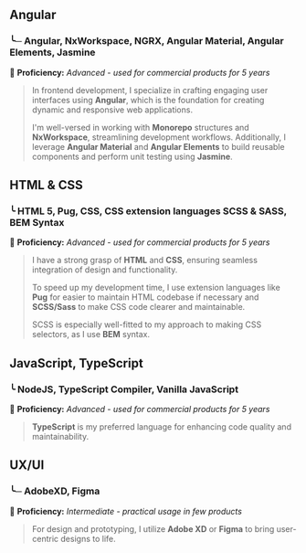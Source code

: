 [//]: # (File: ~/Documents/Resume/Skills/Frontend.md)
[//]: # (Author: Mateusz Bryll)
[//]: # (Version: 1.0.0)

## Angular

### ╰─ Angular, NxWorkspace, NGRX, Angular Material, Angular Elements, Jasmine

󱗼 **Proficiency:** *Advanced - used for commercial products for 5 years*
> In frontend development, I specialize in crafting engaging user interfaces using **Angular**,
> which is the foundation for creating dynamic and responsive web applications.
> 
> I'm well-versed in working with **Monorepo** structures and **NxWorkspace**, streamlining
> development workflows. Additionally, I leverage **Angular Material** and **Angular Elements**
> to build reusable components and perform unit testing using **Jasmine**.

## HTML & CSS

### ╰ HTML 5, Pug, CSS, CSS extension languages SCSS & SASS, BEM Syntax

󱗼 **Proficiency:** *Advanced - used for commercial products for 5 years*
> I have a strong grasp of **HTML** and **CSS**, ensuring seamless integration of design and
> functionality.
> 
> To speed up my development time, I use extension languages like **Pug** for
> easier to maintain HTML codebase if necessary and **SCSS/Sass** to make CSS code clearer and
> maintainable.
> 
> SCSS is especially well-fitted to my approach to making CSS selectors, as I use
> **BEM** syntax.

## JavaScript, TypeScript

### ╰ NodeJS, TypeScript Compiler, Vanilla JavaScript

󱗼 **Proficiency:** *Advanced - used for commercial products for 5 years*
> **TypeScript** is my preferred language for enhancing code quality and maintainability.

## UX/UI

### ╰─ AdobeXD, Figma

󱗼 **Proficiency:** *Intermediate - practical usage in few products*
> For design and prototyping, I utilize **Adobe XD** or **Figma** to bring user-centric designs to
> life.

[//]: # (========= End of file =========)
